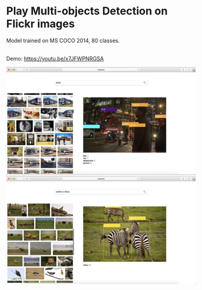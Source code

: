 # Play Multi-objects Detection on Flickr images
Model trained on MS COCO 2014, 80 classes. <br>
<br>

Demo: https://youtu.be/x7JFWPNRGSA

![Alt text](detected_images/street.png "Lifestyle on street")
![Alt text](detected_images/nature.png "Beauty of nature")





